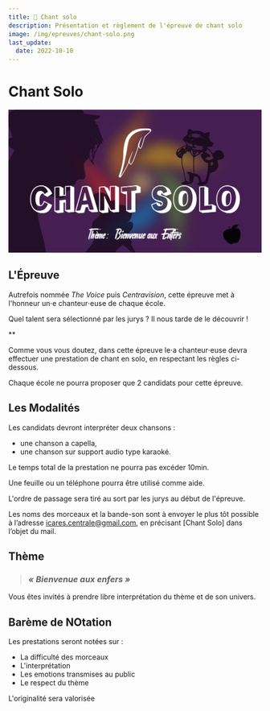```yaml
---
title: 🎤 Chant solo
description: Présentation et règlement de l'épreuve de chant solo
image: /img/epreuves/chant-solo.png
last_update:
  date: 2022-10-10
---
```


# Chant Solo

![](/img/epreuves/chant-solo.png)

## L'Épreuve

Autrefois nommée *The Voice* puis *Centravision*, cette épreuve met à l'honneur un⋅e chanteur⋅euse de chaque école. 

Quel talent sera sélectionné par les jurys ? Il nous tarde de le découvrir !

**

Comme vous vous doutez, dans cette épreuve le⋅a chanteur⋅euse devra effectuer une prestation de chant en solo, en respectant les règles ci-dessous. 

Chaque école ne pourra proposer que 2 candidats pour cette épreuve.


## Les Modalités


Les candidats devront interpréter deux chansons : 
* une chanson a capella,
* une chanson sur support audio type karaoké.

Le temps total de la prestation ne pourra pas excéder 10min.

Une feuille ou un téléphone pourra être utilisé comme aide.

L'ordre de passage sera tiré au sort par les jurys au début de l'épreuve.

Les noms des morceaux et la bande-son sont à envoyer le plus tôt possible à l’adresse [icares.centrale@gmail.com](mailto:icares.centrale@gmail.com), en précisant [Chant Solo] dans l’objet du mail.


## Thème

> ### ***« Bienvenue aux enfers »***

Vous êtes invités à prendre libre interprétation du thème et de son univers.


## Barème de NOtation

Les prestations seront notées sur :
* La difficulté des morceaux
* L'interprétation
* Les emotions transmises au public
* Le respect du thème

L'originalité sera valorisée


